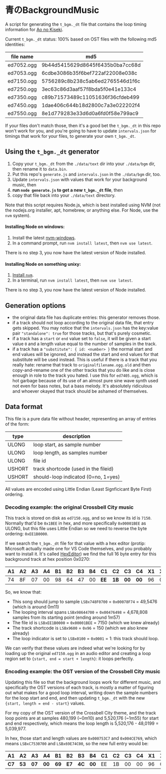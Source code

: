 # 青のBackgroundMusic

A script for generating the `t_bgm._dt` file that contains the loop timing information for [Ao no Kiseki](https://en.wikipedia.org/wiki/The_Legend_of_Heroes:_Ao_no_Kiseki).

Current `t_bgm._dt` status: 100% based on OST files with the following md5 identities:

| file name  |              md5                 |
|------------|----------------------------------|
| ed7052.ogg | 9b44d5415629d8645f6435b0ba7cc68d |
| ed7053.ogg | 6cdbe3086b35f6bef722af22008e038c |
| ed7150.ogg | 5756289c8b238c5ab6ed2765546d1f6c |
| ed7250.ogg | 3ec63c86d3aaf57f8bda5f0e41e133c4 |
| ed7350.ogg | c89b71573489c11051636f36cfdeb499 |
| ed7450.ogg | 1dae406c644b18d2800c7a3e022202f4 |
| ed7550.ogg | 8e1d779283e33d6d0a6fd0f58e799ac9 |

If your files don't match those, then it's a good bet the `t_bgm._dt` in this repo won't work for you, and you're going to have to update `intervals.json` for timings that work for your files, to generate your own `t_bgm._dt`.

## Using the `t_bgm._dt` generator

1. Copy your `t_bgm._dt` from the `./data/text` dir into your `./data/bgm` dir, then rename it to `data.bin`.
2. Put this repo's `generate.js` and `intervals.json` in the `./data/bgm` dir, too.
3. Update `intervals.json` with values that work for your background music, then
4. **run `node generate.js` to get a new `t_bgm._dt` file**, then
5. copy that file back into your `./data/text` directory.

Note that this script requires Node.js, which is best installed using NVM (not the nodejs.org installer, apt, homebrew, or anything else. For Node, use the `nvm` system).

#### Installing Node on windows:

1. Install the latest [nvm-windows](https://github.com/coreybutler/nvm-windows/releases).
2. In a command prompt, run `nvm install latest`, then `nvm use latest`.

There is no step 3, you now have the latest version of Node installed.

#### Installing Node on something unixy:

1. [Install `nvm`](https://github.com/nvm-sh/nvm#installing-and-updating).
2. In a terminal, run `nvm install latest`, then `nvm use latest`.

There is no step 3, you now have the latest version of Node installed.


## Generation options

- the original data file has duplicate entries: this generator removes those.
- if a track should not loop according to the original data file, that entry gets skipped. You may notice that the `intervals.json` has the key:value pair `"standalone": true` for those tracks, but that's purely cosmetic.
- if a track has a `start` or `end` value set to `false`, it will be given a start value `0` and a length value equal to the number of samples in the track.
- if a track has a `"substitute": { id: <number> }` the normal start and end values will be ignored, and instead the start and end values for that substitute will be used instead. This is useful if there is a track that you really hate: rename that track to `originalfilename.ogg.old` and then copy-and-rename one of the other tracks that you do like and is close enough in role to the track you hated. I use this for `ed7405.ogg`, which is hot garbage because of its use of an almost pure sine wave synth used not even for bass notes, but a bass melody. It's absolutely ridiculous and whoever okayed that track should be ashamed of themselves.


## Data format

This file is a pure data file without header, representing an array of entries of the form:

|  type  |  description                         |
|--------|--------------------------------------|
| ULONG  | loop start, as sample number         |
| ULONG  | loop length, as samples number       |
| ULONG  | file id                              |
| USHORT | track shortcode (used in the fileid) |
| USHORT | should-loop indicatod (0=no, 1=yes)  |

All values are encoded using Little Endian (Least Signficicant Byte First) ordering.


### Decoding example: the original Crossbell City music

This track is stored on disk as `ed7150.ogg`, and so we know its id is `7150`. Normally that'd be `0x1BEE` in hex, and more specifically `0x00001BEE` as ULONG, but this file uses Little Endian so we need to reverse the byte ordering: `0xEE1B0000`.

If we search the `t_bgm._dt` file for that value with a hex editor (protip: Microsoft actually made one for VS Code themselves, and you probably want to install it. It's called [HexEditor](https://marketplace.visualstudio.com/items?itemName=ms-vscode.hexeditor)) we find the full 16 byte entry for this background track at hex position 0x0270:

| A1 | A2 | A3 | A4 | B1 | B2 | B3 | B4 | C1 | C2 | C3 | C4 | X1 | X2 | Y1 | Y2 |
|----|----|----|----|----|----|----|----|----|----|----|----|----|----|----|----|
| 74 | 8F | 07 | 00 | 98 | 64 | 47 | 00 | **EE** | **1B** | **00** | **00** | 96 | 00 | 01 | 00 |

So, we know that:

- This song should jump to sample `LSBx748F0700` = `0x00078F74` = 49,5476 (which is around 0m11)
- The looping interval spans `LSBx98644700` = `0x00476498` = 4,678,808 samples from its starting point (ending around 1m57)
- The file id is `LSBxEE1B0000` = `0x00001BEE` = 7150 (which we knew already)
- The track shortcode is `LSBx9600` = `0x96` = 150 (which we also knew already)
- The loop indicator is set to `LSBx0100` = `0x0001` = 1: this track should loop.

We can verify that these values are indeed what we're looking for by loading up the original `ed7150.ogg` in an audio editor and creating a loop region set to `{start, end = start + length}`: it loops perfectly.


### Encoding example: the OST version of the Crossbell City music

Updating this file so that the background loops work for different music, and specifically the OST versions of each track, is mostly a matter of figuring out what makes for a good loop interval, writing down the sample numbers for the loop start and end, and then updating `t_bgm._dt` with the new `{start, length = end - start}` values.

For my copy of the OST version of the Crossbell City theme, and the track loop points are at samples 480,199 (~0m10) and 5,520,176 (~1m55) for start and end respectively, which means the loop length is 5,520,176 - 48,0199 = 5,039,977.

In hex, those start and length values are `0x000753C7` and `0x004CE769`, which means `LSBxC7530700` and `LSBx69E74C00`, so the new full entry would be:

| A1 | A2 | A3 | A4 | B1 | B2 | B3 | B4 | C1 | C2 | C3 | C4 | X1 | X2 | Y1 | Y2 |
|----|----|----|----|----|----|----|----|----|----|----|----|----|----|----|----|
| **C7** | **53** | **07** | **00** | **69** | **E7** | **4C** | **00** | EE | 1B | 00 | 00 | 96 | 00 | 01 | 00 |

